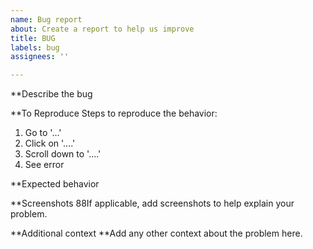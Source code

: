 ```yaml
---
name: Bug report
about: Create a report to help us improve
title: BUG
labels: bug
assignees: ''

---
```


**Describe the bug

**To Reproduce
Steps to reproduce the behavior:
1. Go to '...'
2. Click on '....'
3. Scroll down to '....'
4. See error

**Expected behavior


**Screenshots
88If applicable, add screenshots to help explain your problem.




**Additional context
**Add any other context about the problem here.
